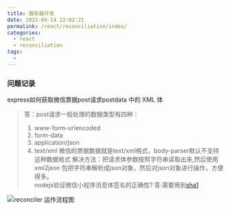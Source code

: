```yaml
---
title: 服务器开发
date: 2022-04-14 22:02:21
permalink: /react/reconciliation/index/
categories:
  - react
  - reconciliation
tags:
  - 
---
```


### 问题记录

 express如何获取微信票据post请求postdata 中的 XML 体
> 答：post请求一般处理的数据类型有四种：
> 1. www-form-urlencoded
> 2. form-data
> 3. application/json
> 4. text/xml
> 微信的票据数据就是text/xml格式，body-parser默认不支持这种数据格式
> 解决方法：把请求体参数按照字符串读取出来,然后使用 xml2json 包把字符串解析成json对象，然后对json对象进行操作，方便得多。</br>
nodejs验证微信小程序消息体签名的正确性?
> 答:需要用到[sha1](https://www.bbsmax.com/A/QV5Zolk7dy/)



<img :src="$withBase('/assets/img/reactfiberworkloop.png')" alt="reconciler 运作流程图" data-zoomable />